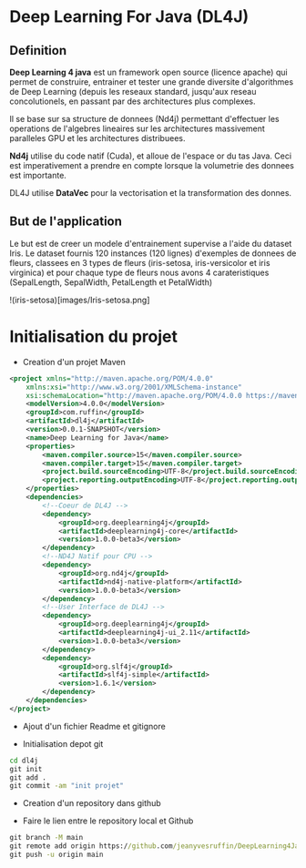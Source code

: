 # Deep Learning For Java (DL4J)

## Definition

**Deep Learning 4 java** est un framework open source (licence apache) qui permet de construire, entrainer et tester une grande diversite d'algorithmes de Deep Learning (depuis les reseaux standard, jusqu'aux reseau concolutionels, en passant par des architectures plus complexes.

Il se base sur sa structure de donnees (Nd4j) permettant d'effectuer les operations de l'algebres lineaires sur les architectures massivement paralleles GPU et les architectures distribuees.

**Nd4j** utilise du code natif (Cuda), et alloue de l'espace or du tas Java. Ceci est imperativement a prendre en compte lorsque la volumetrie des donnees est importante.

DL4J utilise **DataVec** pour la vectorisation et la transformation des donnes.

## But de l'application

Le but est de creer un modele d'entrainement supervise a l'aide du dataset Iris. Le dataset fournis 120 instances (120 lignes) d'exemples de donnees de fleurs, classees en 3 types de fleurs (iris-setosa, iris-versicolor et iris virginica) et pour chaque type de fleurs nous avons 4 carateristiques (SepalLength, SepalWidth, PetalLength et PetalWidth)

!(iris-setosa)[images/Iris-setosa.png]



# Initialisation du projet

* Creation d'un projet Maven


```xml
<project xmlns="http://maven.apache.org/POM/4.0.0"
	xmlns:xsi="http://www.w3.org/2001/XMLSchema-instance"
	xsi:schemaLocation="http://maven.apache.org/POM/4.0.0 https://maven.apache.org/xsd/maven-4.0.0.xsd">
	<modelVersion>4.0.0</modelVersion>
	<groupId>com.ruffin</groupId>
	<artifactId>dl4j</artifactId>
	<version>0.0.1-SNAPSHOT</version>
	<name>Deep Learning for Java</name>
	<properties>
		<maven.compiler.source>15</maven.compiler.source>
		<maven.compiler.target>15</maven.compiler.target>
		<project.build.sourceEncoding>UTF-8</project.build.sourceEncoding>
		<project.reporting.outputEncoding>UTF-8</project.reporting.outputEncoding>
	</properties>
	<dependencies>
		<!--Coeur de DL4J -->
		<dependency>
			<groupId>org.deeplearning4j</groupId>
			<artifactId>deeplearning4j-core</artifactId>
			<version>1.0.0-beta3</version>
		</dependency>
		<!--ND4J Natif pour CPU -->
		<dependency>
			<groupId>org.nd4j</groupId>
			<artifactId>nd4j-native-platform</artifactId>
			<version>1.0.0-beta3</version>
		</dependency>
		<!--User Interface de DL4J -->
		<dependency>
			<groupId>org.deeplearning4j</groupId>
			<artifactId>deeplearning4j-ui_2.11</artifactId>
			<version>1.0.0-beta3</version>
		</dependency>
		<dependency>
			<groupId>org.slf4j</groupId>
			<artifactId>slf4j-simple</artifactId>
			<version>1.6.1</version>
		</dependency>
	</dependencies>
</project>
```


* Ajout d'un fichier Readme et gitignore

* Initialisation depot git

```cmd
cd dl4j
git init
git add .
git commit -am "init projet"
```

* Creation d'un repository dans github

* Faire le lien entre le repository local et Github

```cmd
git branch -M main
git remote add origin https://github.com/jeanyvesruffin/DeepLearning4Java.git
git push -u origin main
```


